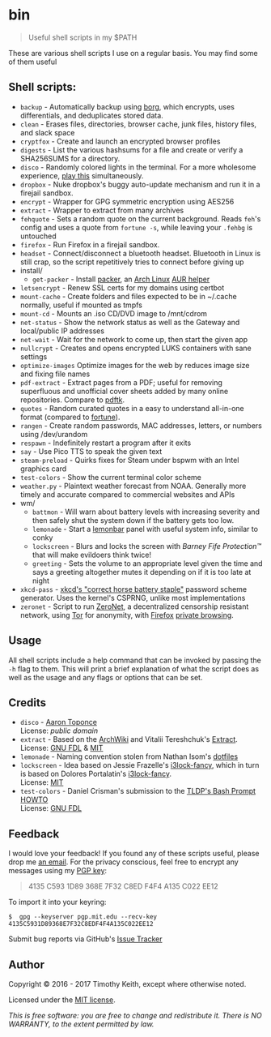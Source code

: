 # bin
> Useful shell scripts in my $PATH

These are various shell scripts I use on a regular basis. You may find some of
them useful

## Shell scripts:

* `backup` - Automatically backup using [borg](https://borgbackup.readthedocs.io/en/stable/),
  which encrypts, uses differentials, and deduplicates stored data.
* `clean` - Erases files, directories, browser cache, junk files, history files,
   and slack space
* `cryptfox` - Create and launch an encrypted browser profiles
* `digests` - List the various hashsums for a file and create or verify a
  SHA256SUMS for a directory.
* `disco` - Randomly colored lights in the terminal. For a more wholesome
   experience, [play this](https://www.youtube.com/watch?v=A_sY2rjxq6M)
   simultaneously.
* `dropbox` - Nuke dropbox's buggy auto-update mechanism and run it in a
  firejail sandbox.
* `encrypt` - Wrapper for GPG symmetric encryption using AES256
* `extract` - Wrapper to extract from many archives
* `fehquote` - Sets a random quote on the current background. Reads `feh`'s
  config and uses a quote from `fortune -s`, while leaving your `.fehbg` is
  untouched
* `firefox` - Run Firefox in a firejail sandbox.
* `headset` - Connect/disconnect a bluetooth headset. Bluetooth in Linux is
  still crap, so the script repetitively tries to connect before giving up
* install/
    * `get-packer` - Install [packer](https://aur.archlinux.org/packages/packer/),
      an [Arch Linux](https://www.archlinux.org/) [AUR helper](https://wiki.archlinux.org/index.php/AUR_helpers)
* `letsencrypt` - Renew SSL certs for my domains using certbot
* `mount-cache` - Create folders and files expected to be in ~/.cache normally,
   useful if mounted as tmpfs
* `mount-cd` - Mounts an .iso CD/DVD image to /mnt/cdrom
* `net-status` - Show the network status as well as the Gateway and local/public
  IP addresses
* `net-wait` - Wait for the network to come up, then start the given app
* `nullcrypt` - Creates and opens encrypted LUKS containers with sane settings
* `optimize-images` Optimize images for the web by reduces image size and fixing
   file names
* `pdf-extract` - Extract pages from a PDF; useful for removing superfluous and
  unofficial cover sheets added by many online repositories. Compare to
  [pdftk](https://linux.die.net/man/1/pdftk).
* `quotes` - Random curated quotes in a easy to understand all-in-one format (compared to [fortune](https://en.wikipedia.org/wiki/Fortune_%28Unix%29)).
* `rangen` - Create random passwords, MAC addresses, letters, or numbers using
  /dev/urandom
* `respawn` - Indefinitely restart a program after it exits
* `say` - Use Pico TTS to speak the given text
* `steam-preload` - Quirks fixes for Steam under bspwm with an Intel graphics card
* `test-colors` - Show the current terminal color scheme
* `weather.py` - Plaintext weather forecast from NOAA. Generally more timely and
  accurate compared to commercial websites and APIs
* wm/
    * `battmon` - Will warn about battery levels with increasing severity and
      then safely shut the system down if the battery gets too low.
    * `lemonade` - Start a [lemonbar](https://github.com/LemonBoy/bar) panel
      with useful system info, similar to conky
    * `lockscreen` - Blurs and locks the screen with *Barney Fife
      Protection&trade;*
      that will make evildoers think twice!
    * `greeting` - Sets the volume to an appropriate level given the time and
      says a greeting
      altogether mutes it depending on if it is too late at night
* `xkcd-pass` - [xkcd's "correct horse battery staple"](https://xkcd.com/936/)
  password scheme generator. Uses the kernel's CSPRNG, unlike most
  implementations
* `zeronet` - Script to run [ZeroNet](https://zeronet.io/), a decentralized
  censorship resistant network, using [Tor](https://www.torproject.org/) for
  anonymity, with [Firefox](https://www.mozilla.org/en-US/firefox/new/) [private browsing](https://support.mozilla.org/t5/Protect-your-privacy/Private-Browsing-Use-Firefox-without-saving-history/ta-p/4473).


## Usage
All shell scripts include a help command that can be invoked by passing the `-h`
flag to them. This will print a brief explanation of what the script does as well
as the usage and any flags or options that can be set.


## Credits

* `disco` - [Aaron Toponce](https://pthree.org/2016/01/21/using-your-monitors-as-a-cryptographically-secure-pseudorandom-number-generator/)  
  License: *public domain*
* `extract` - Based on the [ArchWiki](https://wiki.archlinux.org/index.php/Bash/Functions#Extract)
  and Vitalii Tereshchuk's [Extract](https://github.com/xvoland/Extract).  
  License: [GNU FDL](https://www.gnu.org/copyleft/fdl.html) & [MIT](https://opensource.org/licenses/MIT)
* `lemonade` - Naming convention stolen from Nathan Isom's [dotfiles](https://github.com/neeasade/dotfiles)
* `lockscreen` - Idea based on Jessie Frazelle's [i3lock-fancy](https://github.com/jessfraz/dotfiles/blob/master/bin/fancy-i3lock),
which in turn is based on Dolores Portalatin's [i3lock-fancy](https://github.com/meskarune/i3lock-fancy).  
License: [MIT](https://opensource.org/licenses/MIT)
* `test-colors` - Daniel Crisman's submission to the [TLDP's Bash Prompt HOWTO](http://tldp.org/HOWTO/Bash-Prompt-HOWTO/x329.html)  
  License: [GNU FDL](https://www.gnu.org/copyleft/fdl.html)


## Feedback
I would love your feedback! If you found any of these scripts useful, please
drop me [an email](mailto:timothykeith@gmail.com). For the privacy conscious,
feel free to encrypt any messages using my [PGP key](http://pgp.mit.edu/pks/lookup?op=vindex&fingerprint=on&search=0xF4F4A135C022EE12):

> 4135 C593 1D89 368E 7F32 C8ED F4F4 A135 C022 EE12

To import it into your keyring:
```console
$  gpg --keyserver pgp.mit.edu --recv-key 4135C5931D89368E7F32C8EDF4F4A135C022EE12
```

Submit bug reports via GitHub's [Issue Tracker](https://github.com/keithieopia/bin/issues)


## Author
Copyright &copy; 2016 - 2017 Timothy Keith, except where otherwise noted.

Licensed under the [MIT license](https://github.com/keithieopia/bin/blob/master/LICENSE).

*This is free software: you are free to change and redistribute it. There is NO
WARRANTY, to the extent permitted by law.*
